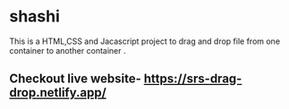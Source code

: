 # shashi
This is  a HTML,CSS and Jacascript project to drag and drop file from one container to another container .
## Checkout live website- https://srs-drag-drop.netlify.app/

